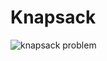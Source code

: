 # Knapsack

![knapsack problem](https://user-images.githubusercontent.com/46539053/148141391-f3d99acb-b684-4230-97b4-2ba47211a815.png)
